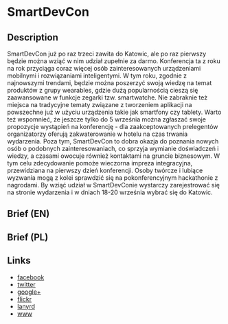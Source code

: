 SmartDevCon
===========

Description
-----------
SmartDevCon już po raz trzeci zawita do Katowic, ale po raz pierwszy będzie można wziąć w nim udział zupełnie za darmo. Konferencja ta z roku na rok przyciąga coraz więcej osób zainteresowanych urządzeniami mobilnymi i rozwiązaniami inteligentymi. W tym roku, zgodnie z najnowszymi trendami, będzie można poszerzyć swoją wiedzę na temat produktów z grupy wearables, gdzie dużą popularnością cieszą się zaawansowane w funkcje zegarki tzw. smartwatche. Nie zabraknie też miejsca na tradycyjne tematy związane z tworzeniem aplikacji na powszechne już w użyciu urządzenia takie jak smartfony czy tablety. Warto też wspomnieć, że jeszcze tylko do 5 września można zgłaszać swoje propozycje wystąpień na konferencję - dla zaakceptowanych prelegentów organizatorzy oferują zakwaterowanie w hotelu na czas trwania wydarzenia.
Poza tym, SmartDevCon to dobra okazja do poznania nowych osób o podobnych zainteresowaniach, co sprzyja wymianie doświadczeń i wiedzy, a czasami owocuje również kontaktami na gruncie biznesowym. W tym celu zdecydowanie pomoże wieczorna impreza integracyjna, przewidziana na pierwszy dzień konferencji. Osoby twórcze i lubiące wyzwania mogą z kolei sprawdzić się na pokonferencyjnym hackathonie z nagrodami.
By wziąć udział w SmartDevConie wystarczy zarejestrować się na stronie wydarzenia i w dniach 18-20 września wybrać się do Katowic.


Brief (EN)
----------


Brief (PL)
----------


Links
-----
- [facebook](https://www.facebook.com/SmartDevCon)
- [twitter](https://twitter.com/SmartDevCon)
- [google+](https://plus.google.com/118181301911548764059)
- [flickr](http://www.flickr.com/photos/91844608@N06/)
- [lanyrd](http://lanyrd.com/2013/smartdevcon/)
- [www](http://www.smartdevcon.eu/)
